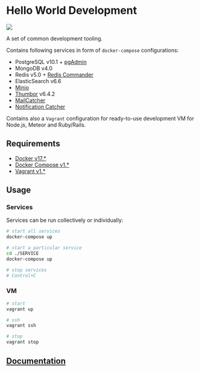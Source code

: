 # Hello World Development

![](https://img.shields.io/david/emiketic/helloworld-dev.svg?style=for-the-badge)

A set of common development tooling.

Contains following services in form of `docker-compose` configurations:

- PostgreSQL v10.1 + [pgAdmin](https://www.pgadmin.org/)
- MongoDB v4.0
- Redis v5.0 + [Redis Commander](http://joeferner.github.io/redis-commander/)
- ElasticSearch v6.6
- [Minio](https://www.minio.io/)
- [Thumbor](http://thumbor.org/) v6.4.2
- [MailCatcher](https://mailcatcher.me/)
- [Notification Catcher](https://github.com/notifme/catcher)

Contains also a `Vagrant` configuration for ready-to-use development VM for Node.js, Meteor and Ruby/Rails.

## Requirements

- [Docker v17.\*](https://docs.docker.com/engine/installation/linux/ubuntu/#install-docker)
- [Docker Compose v1.\*](https://docs.docker.com/compose/install/#alternative-install-options)
- [Vagrant v1.\*](https://www.vagrantup.com/)

## Usage

### Services

Services can be run collectively or individually:

```sh
# start all services
docker-compose up

# start a particular service
cd ./SERVICE
docker-compose up

# stop services
# Control+C
```

### VM

```sh
# start
vagrant up

# ssh
vagrant ssh

# stop
vagrant stop
```

## [Documentation](./docs)
